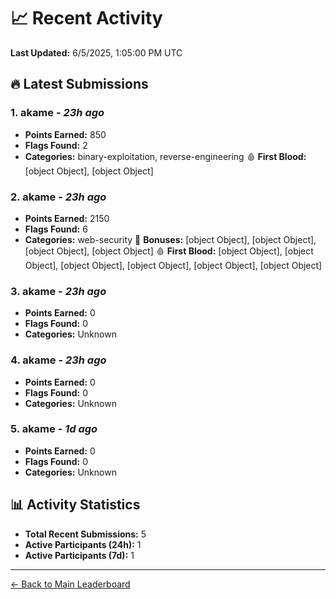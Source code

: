 # 📈 Recent Activity

**Last Updated:** 6/5/2025, 1:05:00 PM UTC

## 🔥 Latest Submissions

### 1. akame - *23h ago*
- **Points Earned:** 850
- **Flags Found:** 2
- **Categories:** binary-exploitation, reverse-engineering 🩸 **First Blood:** [object Object], [object Object]

### 2. akame - *23h ago*
- **Points Earned:** 2150
- **Flags Found:** 6
- **Categories:** web-security 🎯 **Bonuses:** [object Object], [object Object], [object Object], [object Object] 🩸 **First Blood:** [object Object], [object Object], [object Object], [object Object], [object Object], [object Object]

### 3. akame - *23h ago*
- **Points Earned:** 0
- **Flags Found:** 0
- **Categories:** Unknown

### 4. akame - *23h ago*
- **Points Earned:** 0
- **Flags Found:** 0
- **Categories:** Unknown

### 5. akame - *1d ago*
- **Points Earned:** 0
- **Flags Found:** 0
- **Categories:** Unknown

## 📊 Activity Statistics

- **Total Recent Submissions:** 5
- **Active Participants (24h):** 1
- **Active Participants (7d):** 1

---
[← Back to Main Leaderboard](README.md)